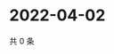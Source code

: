 # 2022-04-02

共 0 条

<!-- BEGIN WEIBO -->
<!-- 最后更新时间 Sat Apr 02 2022 02:01:30 GMT+0800 (China Standard Time) -->

<!-- END WEIBO -->
